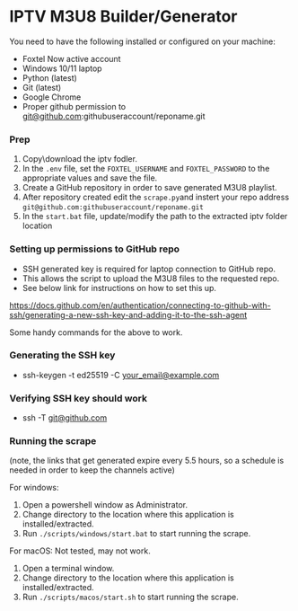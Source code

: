 # IPTV M3U8 Builder/Generator

You need to have the following installed or configured on your machine:

- Foxtel Now active account
- Windows 10/11 laptop
- Python (latest)
- Git (latest)
- Google Chrome
- Proper github permission to git@github.com:githubuseraccount/reponame.git

### Prep

1. Copy\download the iptv fodler.
2. In the `.env` file, set the `FOXTEL_USERNAME` and `FOXTEL_PASSWORD` to the
   appropriate values and save the file.
3. Create a GitHub repository in order to save generated M3U8 playlist.
4. After repository created edit the `scrape.py`and instert your repo address `git@github.com:githubuseraccount/reponame.git`
5. In the `start.bat` file, update/modify the path to the extracted iptv folder location

### Setting up permissions to GitHub repo
- SSH generated key is required for laptop connection to GitHub repo. 
- This allows the script to upload the M3U8 files to the requested repo. 
- See below link for instructions on how to set this up.

https://docs.github.com/en/authentication/connecting-to-github-with-ssh/generating-a-new-ssh-key-and-adding-it-to-the-ssh-agent

Some handy commands for the above to work.

### Generating the SSH key
- ssh-keygen -t ed25519 -C your_email@example.com

### Verifying SSH key should work
- ssh -T git@github.com

### Running the scrape
(note, the links that get generated expire every 5.5 hours, so a schedule is needed in order to keep the channels active)

For windows:

1. Open a powershell window as Administrator.
2. Change directory to the location where this application is installed/extracted.
3. Run `./scripts/windows/start.bat` to start running the scrape.

For macOS: Not tested, may not work.

1. Open a terminal window.
2. Change directory to the location where this application is installed/extracted.
3. Run `./scripts/macos/start.sh` to start running the scrape.
